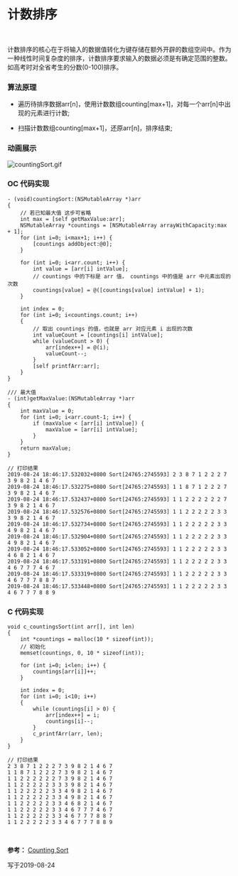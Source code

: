 
# 计数排序

<br>

计数排序的核心在于将输入的数据值转化为键存储在额外开辟的数组空间中。作为一种线性时间复杂度的排序，计数排序要求输入的数据必须是有确定范围的整数。如高考时对全省考生的分数(0-100)排序。

### 算法原理

- 遍历待排序数据arr[n]，使用计数数组counting[max+1]，对每一个arr[n]中出现的元素进行计数;

- 扫描计数数组counting[max+1]，还原arr[n]，排序结束;


### 动画展示

![](https://images.gitee.com/uploads/images/2019/0824/185122_c0260036_1355277.gif "countingSort.gif")


### OC 代码实现

```
- (void)countingSort:(NSMutableArray *)arr
{
    // 若已知最大值 这步可省略
    int max = [self getMaxValue:arr];
    NSMutableArray *countings = [NSMutableArray arrayWithCapacity:max + 1];
    for (int i=0; i<max+1; i++) {
        [countings addObject:@0];
    }
    
    for (int i=0; i<arr.count; i++) {
        int value = [arr[i] intValue];
        // countings 中的下标是 arr 值， countings 中的值是 arr 中元素出现的次数
        countings[value] = @([countings[value] intValue] + 1);
    }
    
    int index = 0;
    for (int i=0; i<countings.count; i++)
    {
        // 取出 countings 的值，也就是 arr 对应元素 i 出现的次数
        int valueCount = [countings[i] intValue];
        while (valueCount > 0) {
            arr[index++] = @(i);
            valueCount--;
        }
        [self printfArr:arr];
    }
}

/// 最大值
- (int)getMaxValue:(NSMutableArray *)arr
{
    int maxValue = 0;
    for (int i=0; i<arr.count-1; i++) {
        if (maxValue < [arr[i] intValue]) {
            maxValue = [arr[i] intValue];
        }
    }
    return maxValue;
}

// 打印结果
2019-08-24 18:46:17.532032+0800 Sort[24765:2745593] 2 3 8 7 1 2 2 2 7 3 9 8 2 1 4 6 7
2019-08-24 18:46:17.532275+0800 Sort[24765:2745593] 1 1 8 7 1 2 2 2 7 3 9 8 2 1 4 6 7
2019-08-24 18:46:17.532437+0800 Sort[24765:2745593] 1 1 2 2 2 2 2 2 7 3 9 8 2 1 4 6 7
2019-08-24 18:46:17.532576+0800 Sort[24765:2745593] 1 1 2 2 2 2 2 3 3 3 9 8 2 1 4 6 7
2019-08-24 18:46:17.532734+0800 Sort[24765:2745593] 1 1 2 2 2 2 2 3 3 4 9 8 2 1 4 6 7
2019-08-24 18:46:17.532904+0800 Sort[24765:2745593] 1 1 2 2 2 2 2 3 3 4 9 8 2 1 4 6 7
2019-08-24 18:46:17.533052+0800 Sort[24765:2745593] 1 1 2 2 2 2 2 3 3 4 6 8 2 1 4 6 7
2019-08-24 18:46:17.533191+0800 Sort[24765:2745593] 1 1 2 2 2 2 2 3 3 4 6 7 7 7 4 6 7
2019-08-24 18:46:17.533319+0800 Sort[24765:2745593] 1 1 2 2 2 2 2 3 3 4 6 7 7 7 8 8 7
2019-08-24 18:46:17.533448+0800 Sort[24765:2745593] 1 1 2 2 2 2 2 3 3 4 6 7 7 7 8 8 9
```

### C 代码实现

```
void c_countingsSort(int arr[], int len)
{
    int *countings = malloc(10 * sizeof(int));
    // 初始化
    memset(countings, 0, 10 * sizeof(int));
    
    for (int i=0; i<len; i++) {
        countings[arr[i]]++;
    }
    
    int index = 0;
    for (int i=0; i<10; i++)
    {
        while (countings[i] > 0) {
            arr[index++] = i;
            countings[i]--;
        }
        c_printfArr(arr, len);
    }
}

// 打印结果
2 3 8 7 1 2 2 2 7 3 9 8 2 1 4 6 7 
1 1 8 7 1 2 2 2 7 3 9 8 2 1 4 6 7 
1 1 2 2 2 2 2 2 7 3 9 8 2 1 4 6 7 
1 1 2 2 2 2 2 3 3 3 9 8 2 1 4 6 7 
1 1 2 2 2 2 2 3 3 4 9 8 2 1 4 6 7 
1 1 2 2 2 2 2 3 3 4 9 8 2 1 4 6 7 
1 1 2 2 2 2 2 3 3 4 6 8 2 1 4 6 7 
1 1 2 2 2 2 2 3 3 4 6 7 7 7 4 6 7 
1 1 2 2 2 2 2 3 3 4 6 7 7 7 8 8 7 
1 1 2 2 2 2 2 3 3 4 6 7 7 7 8 8 9 
```


<br>

**参考：**  [Counting Sort](https://github.com/hustcc/JS-Sorting-Algorithm/blob/master/8.countingSort.md)


写于2019-08-24

<br>

